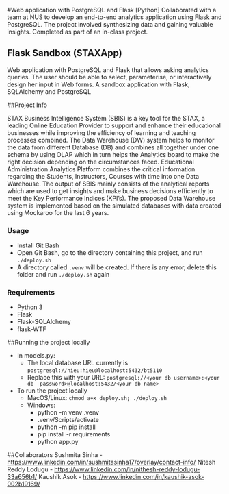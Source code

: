 #Web application with PostgreSQL and Flask
[Python] Collaborated with a team at NUS to develop an end-to-end analytics application using Flask and PostgreSQL. The project involved synthesizing data and gaining valuable insights. Completed as part of an in-class project. 

## Flask Sandbox (STAXApp)

Web application with PostgreSQL and Flask that allows asking analytics queries. The user should be able to select, parameterise, or interactively design her input in Web forms.
A sandbox application with Flask, SQLAlchemy and PostgreSQL


##Project Info

STAX Business Intelligence System (SBIS) is a key tool for the STAX, a leading Online Education Provider to support and enhance their educational businesses while improving the efficiency of learning and teaching processes combined. The Data Warehouse (DW) system helps to monitor the data from different Database (DB) and combines all together under one schema by using OLAP which in turn helps the Analytics board to make the right decision depending on the circumstances faced. Educational Administration Analytics Platform combines the critical information regarding the Students, Instructors, 
Courses with time into one Data Warehouse. The output of SBIS mainly consists of the analytical reports which are used to get insights and make business decisions efficiently to meet the Key Performance Indices (KPI’s). The proposed Data Warehouse system is implemented based on the simulated databases with data created using Mockaroo for the last 6 years. 

### Usage

- Install Git Bash
- Open Git Bash, go to the directory containing this project, and run `./deploy.sh`
- A directory called `.venv` will be created. If there is any error, delete this folder and run `./deploy.sh` again

### Requirements

- Python 3
- Flask
- Flask-SQLAlchemy
- flask-WTF

##Running the project locally
- In models.py:
	- The local database URL currently is `postgresql://hieu:hieu@localhost:5432/bt5110`
	- Replace this with your URL: `postgresql://<your db username>:<your db 
password>@localhost:5432/<your db name>`
- To run the project locally
	- MacOS/Linux: `chmod a+x deploy.sh; ./deploy.sh`
	- Windows:
		- python -m venv .venv
		- .venv/Scripts/activate
		- python -m pip install
		- pip install -r requirements
		- python app.py

##Collaborators
Sushmita Sinha - https://www.linkedin.com/in/sushmitasinha17/overlay/contact-info/
Nitesh Reddy Lodugu - https://www.linkedin.com/in/nithesh-reddy-lodugu-33a656b1/
Kaushik Asok - https://www.linkedin.com/in/kaushik-asok-002b19169/